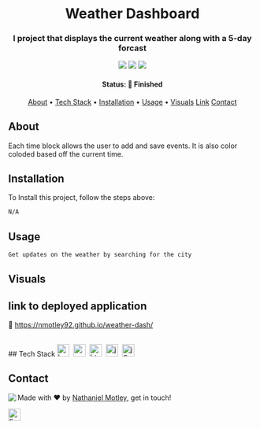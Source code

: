 <h1 align="center">
	Weather Dashboard
</h1>

<h3 align="center">
	I project that displays the current weather along with a 5-day forcast
</h3>

<p align="center">
	<img src="https://img.shields.io/github/last-commit/Nmotley92/day-plan?color=green"/>
	<img src="https://img.shields.io/github/languages/count/Nmotley92/day-plan?color=green"/>
	<img src="https://img.shields.io/github/contributors/Nmotley92/day-plan?color=green"/>
</p>

<h4 align="center">
	Status: 🚀 Finished
</h4>

<p align="center">
	<a href="#about">About</a> •
	<a href="#tech-stack">Tech Stack</a> •
	<a href="#installation">Installation</a> •
	<a href="#usage">Usage</a> • 
    <a href="visuals">Visuals</a>
    <a href="#link">Link</a>
	<a href="#contact">Contact</a>
    
</p>

## About
Each time block allows the user to add and save events.  It is also color coloded based off the current time.  

## Installation
To Install this project, follow the steps above:
```bash
N/A
```
## Usage
```bash
Get updates on the weather by searching for the city

```
## Visuals


## link to deployed application
:link: https://nmotley92.github.io/weather-dash/



<br clear="left"/>
## Tech Stack
<img src="https://img.shields.io/badge/Bootstrap-05122A?style=flat&logo=bootstrap" alt="bootstrap Badge" height="25">&nbsp;
<img src="https://img.shields.io/badge/Css3-05122A?style=flat&logo=css3" alt="css3 Badge" height="25">&nbsp;
<img src="https://img.shields.io/badge/Html5-05122A?style=flat&logo=html5" alt="html5 Badge" height="25">&nbsp;
<img src="https://img.shields.io/badge/Javascript-05122A?style=flat&logo=javascript" alt="javascript Badge" height="25">&nbsp;
<img src="https://img.shields.io/badge/Jquery-05122A?style=flat&logo=jQuery" alt="jQuery Badge" height="25">&nbsp;

## Contact
<img align="left" src="https://avatars.githubusercontent.com/Nmotley92?size=100">

Made with ❤️ by [Nathaniel Motley](https://github.com/Nmotley92), get in touch!

<a href="mailto:nmotley92@gmail.com" target="_blank"><img src="https://img.shields.io/badge/Email-D14836?style=flat&logo=gmail&logoColor=white" alt="Email Badge" height="25"></a>&nbsp;

<br clear="left"/>
